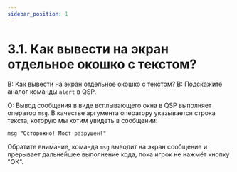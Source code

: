```yaml
---
sidebar_position: 1
---
```


# 3.1. Как вывести на экран отдельное окошко с текстом?
<!-- [:faq_03_01] -->
В: Как вывести на экран отдельное окошко с текстом?
В: Подскажите аналог команды `alert` в QSP.

О:
Вывод сообщения в виде всплывающего окна в QSP выполняет оператор `msg`. В качестве аргумента оператору указывается строка текста, которую мы хотим увидеть в сообщении:
```qsp
msg "Осторожно! Мост разрушен!"
```
Обратите внимание, команда `msg` выводит на экран сообщение и прерывает дальнейшее выполнение кода, пока игрок не нажмёт кнопку "ОК".
